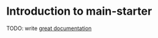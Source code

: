 # Introduction to main-starter

TODO: write [great documentation](http://jacobian.org/writing/what-to-write/)

